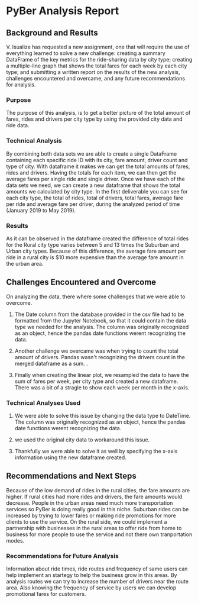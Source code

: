 # PyBer Analysis Report

## Background and Results

V. Isualize has requested a new assignment, one that will require the use of everything learned to solve a new challenge: creating a summary DataFrame of the key metrics for the ride-sharing data by city type; creating a multiple-line graph that shows the total fares for each week by each city type; and submitting a written report on the results of the new analysis, challenges encountered and overcame, and any future recommendations for analysis.

### Purpose

The purpose of this analysis, is to get a better picture of the total amount of fares, rides and drivers per city type by using the provided city data and ride data.

### Technical Analysis

By combining both data sets we are able to create a single DataFrame containing each specific ride ID with its city, fare amount, driver count and type of city. With dataframe it makes we can get the total amounts of fares, rides and drivers. Having the totals for each item, we can then get the average fares per single ride and single driver. Once we have each of the data sets we need, we can create a new dataframe that shows the total amounts we calculated by city type. In the first deliverable you can see for each city type, the total of rides,  total of drivers, total fares, average fare per ride and average fare per driver, during the analyzed period of time (January 2019 to May 2019).

### Results

As it can be observed in the dataframe created the difference of total rides for the Rural city type varies between 5 and 13 times the Suburban and Urban city types. Because of this difference, the average fare amount per ride in a rural city is $10 more expensive than the average fare amount in the urban area. 

## Challenges Encountered and Overcome

On analyzing the data, there where some challenges that we were able to overcome. 

1) The Date column from the database provided in the csv file had to be formatted from the Jupyter Notebook, so that it could contain the data type we needed for the analysis. The column was originally recognized as an object, hence the pandas date functions werent recognizing the data. 

2) Another challenge we overcame was when trying to count the total amount of drivers. Pandas wasn't recognizing the drivers count in the merged dataframe as a sum. . 

3) Finally when creating the linear plot, we resampled the data to have the sum of fares per week, per city type and created a new dataframe. There was a bit of a stragle to show each week per month in the x-axis. 

### Technical Analyses Used

1) We were able to solve this issue by changing the data type to DateTime. The column was originally recognized as an object, hence the pandas date functions werent recognizing the data.

2) we used the original city data to workaround this issue.

3) Thankfully we were able to solve it as well by specifying the x-axis information using the new dataframe created.

## Recommendations and Next Steps

Because of the low demand of rides in the rural cities, the fare amounts are higher. If rural cities had more rides and drivers, the fare amounts would decrease. People in the urban areas need much more transportation services so PyBer is doing really good in this niche. Suburban rides can be increased by trying to lower fares or making ride promotions for more clients to use the service. On the rural side, we could implement a partnership with businesses in the rural areas to offer ride from home to business for more people to use the service and not there own tranportation modes.

### Recommendations for Future Analysis

Information about ride times, ride routes and frequency of same users can help implement an startegy to help the business grow in this areas. By analysis routes we can try to increase the number of drivers near the route area. Also knowing the frequency of service by users we can develop promotional fares for customers. 
